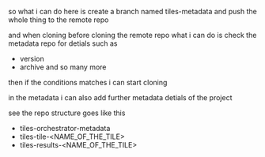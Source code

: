 so what i can do here is create a branch named tiles-metadata and push the whole thing to the remote repo

and when cloning before cloning the remote repo what i can do is check the metadata repo for detials such as
- version
- archive and so many more

then if the conditions matches i can start cloning

in the metadata i can also add further metadata detials of the project

see the repo structure goes like this

- tiles-orchestrator-metadata
- tiles-tile-<NAME_OF_THE_TILE>
- tiles-results-<NAME_OF_THE_TILE>
